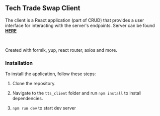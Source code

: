 
## Tech Trade Swap Client

  

The client is a React application (part of CRUD) that provides a user interface for interacting with the server's endpoints. Server can be found **[HERE](https://github.com/dkumza/tts_server)**

<br>

Created with formik, yup, react router, axios and more.

  

### Installation

  

To install the application, follow these steps:

  

1. Clone the repository.

2. Navigate to the `tts_client` folder and run `npm install` to install dependencies.

3.  `npm run dev` to start dev server
